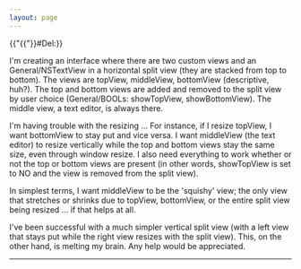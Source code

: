 ```yaml
---
layout: page
---
```


{{"{{"}}#Del:}}



I'm creating an interface where there are two custom views and an General/NSTextView in a horizontal split view (they are stacked from top to bottom). The views are topView, middleView, bottomView (descriptive, huh?). The top and bottom views are added and removed to the split view by user choice (General/BOOLs: showTopView, showBottomView). The middle view, a text editor, is always there.

I'm having trouble with the resizing ... For instance, if I resize topView, I want bottomView to stay put and vice versa. I want middleView (the text editor) to resize vertically while the top and bottom views stay the same size, even through window resize. I also need everything to work whether or not the top or bottom views are present (in other words, showTopView is set to NO and the view is removed from the split view).

In simplest terms, I want middleView to be the 'squishy' view; the only view that stretches or shrinks due to topView, bottomView, or the entire split view being resized ... if that helps at all.

I've been successful with a much simpler vertical split view (with a left view that stays put while the right view resizes with the split view). This, on the other hand, is melting my brain. Any help would be appreciated.

----